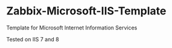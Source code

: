 # Zabbix-Microsoft-IIS-Template
Template for Microsoft Internet Information Services

Tested on IIS 7 and 8
